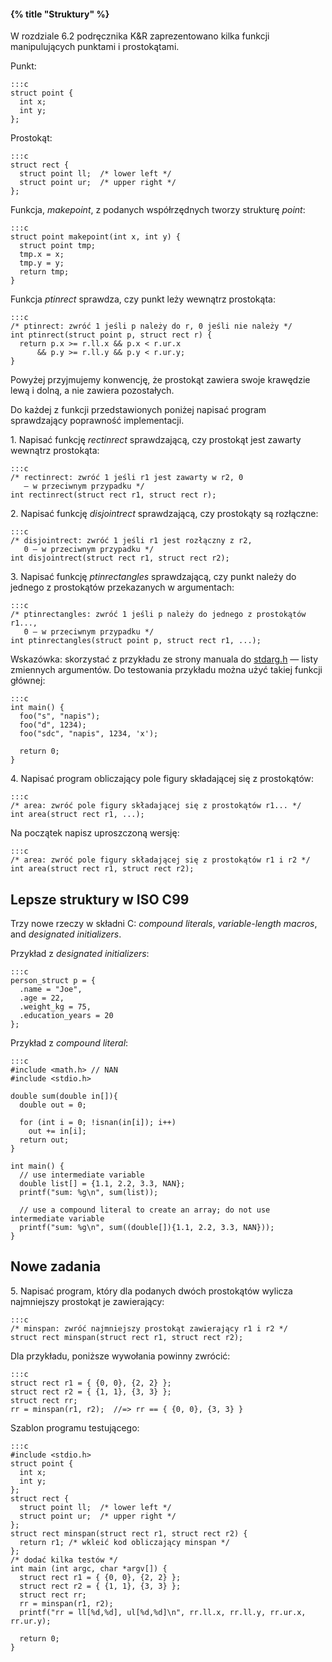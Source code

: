 #### {% title "Struktury" %}


W rozdziale 6.2 podręcznika K&R zaprezentowano kilka funkcji
manipulujących punktami i prostokątami.

Punkt:

    :::c
    struct point {
      int x;
      int y;
    };

Prostokąt:

    :::c
    struct rect {
      struct point ll;  /* lower left */
      struct point ur;  /* upper right */
    };

Funkcja, *makepoint*, z podanych współrzędnych
tworzy strukturę *point*:

    :::c
    struct point makepoint(int x, int y) {
      struct point tmp;
      tmp.x = x;
      tmp.y = y;
      return tmp;
    }

Funkcja *ptinrect* sprawdza, czy punkt leży
wewnątrz prostokąta:

    :::c
    /* ptinrect: zwróć 1 jeśli p należy do r, 0 jeśli nie należy */
    int ptinrect(struct point p, struct rect r) {
      return p.x >= r.ll.x && p.x < r.ur.x
          && p.y >= r.ll.y && p.y < r.ur.y;
    }

Powyżej przyjmujemy konwencję, że prostokąt zawiera swoje
krawędzie lewą i dolną, a nie zawiera pozostałych.

Do każdej z funkcji przedstawionych poniżej napisać program
sprawdzający poprawność implementacji.

1\. Napisać funkcję *rectinrect* sprawdzającą, czy prostokąt jest
zawarty wewnątrz prostokąta:

    :::c
    /* rectinrect: zwróć 1 jeśli r1 jest zawarty w r2, 0
       — w przeciwnym przypadku */
    int rectinrect(struct rect r1, struct rect r);

2\. Napisać funkcję *disjointrect* sprawdzającą, czy prostokąty
są rozłączne:

    :::c
    /* disjointrect: zwróć 1 jeśli r1 jest rozłączny z r2,
       0 — w przeciwnym przypadku */
    int disjointrect(struct rect r1, struct rect r2);

3\. Napisać funkcję *ptinrectangles* sprawdzającą, czy
punkt należy do jednego z prostokątów przekazanych w argumentach:

    :::c
    /* ptinrectangles: zwróć 1 jeśli p należy do jednego z prostokątów r1...,
       0 — w przeciwnym przypadku */
    int ptinrectangles(struct point p, struct rect r1, ...);

Wskazówka: skorzystać z przykładu ze strony manuala do
[stdarg.h](http://www.freebsd.org/cgi/man.cgi?query=stdarg&apropos=0&sektion=0&manpath=FreeBSD+8.1-RELEASE&format=html) —
listy zmiennych argumentów.
Do testowania przykładu można użyć takiej funkcji głównej:

    :::c
    int main() {
      foo("s", "napis");
      foo("d", 1234);
      foo("sdc", "napis", 1234, 'x');

      return 0;
    }

4\. Napisać program obliczający pole figury składającej się
z prostokątów:

    :::c
    /* area: zwróć pole figury składającej się z prostokątów r1... */
    int area(struct rect r1, ...);

Na początek napisz uproszczoną wersję:

    :::c
    /* area: zwróć pole figury składającej się z prostokątów r1 i r2 */
    int area(struct rect r1, struct rect r2);


## Lepsze struktury w ISO C99

Trzy nowe rzeczy w składni C: _compound literals_, _variable-length macros_,
and _designated initializers_.

Przykład z _designated initializers_:

    :::c
    person_struct p = {
      .name = "Joe",
      .age = 22,
      .weight_kg = 75,
      .education_years = 20
    };

Przykład z _compound literal_:

    :::c
    #include <math.h> // NAN
    #include <stdio.h>

    double sum(double in[]){
      double out = 0;

      for (int i = 0; !isnan(in[i]); i++)
        out += in[i];
      return out;
    }

    int main() {
      // use intermediate variable
      double list[] = {1.1, 2.2, 3.3, NAN};
      printf("sum: %g\n", sum(list));

      // use a compound literal to create an array; do not use intermediate variable
      printf("sum: %g\n", sum((double[]){1.1, 2.2, 3.3, NAN}));
    }


## Nowe zadania

5\. Napisać program, który dla podanych dwóch prostokątów wylicza
najmniejszy prostokąt je zawierający:

    :::c
    /* minspan: zwróć najmniejszy prostokąt zawierający r1 i r2 */
    struct rect minspan(struct rect r1, struct rect r2);

Dla przykładu, poniższe wywołania powinny zwrócić:

    :::c
    struct rect r1 = { {0, 0}, {2, 2} };
    struct rect r2 = { {1, 1}, {3, 3} };
    struct rect rr;
    rr = minspan(r1, r2);  //=> rr == { {0, 0}, {3, 3} }

Szablon programu testującego:

    :::c
    #include <stdio.h>
    struct point {
      int x;
      int y;
    };
    struct rect {
      struct point ll;  /* lower left */
      struct point ur;  /* upper right */
    };
    struct rect minspan(struct rect r1, struct rect r2) {
      return r1; /* wkleić kod obliczający minspan */
    };
    /* dodać kilka testów */
    int main (int argc, char *argv[]) {
      struct rect r1 = { {0, 0}, {2, 2} };
      struct rect r2 = { {1, 1}, {3, 3} };
      struct rect rr;
      rr = minspan(r1, r2);
      printf("rr = ll[%d,%d], ul[%d,%d]\n", rr.ll.x, rr.ll.y, rr.ur.x, rr.ur.y);

      return 0;
    }
